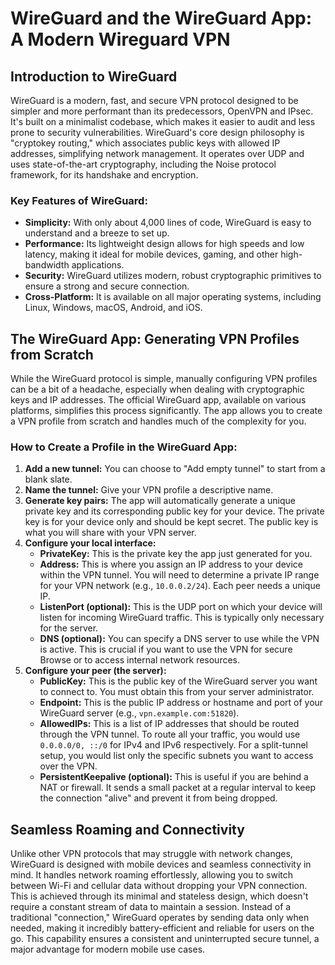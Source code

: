 # WireGuard and the WireGuard App: A Modern Wireguard VPN 

## Introduction to WireGuard

WireGuard is a modern, fast, and secure VPN protocol designed to be simpler and more performant than its predecessors, OpenVPN and IPsec. It's built on a minimalist codebase, which makes it easier to audit and less prone to security vulnerabilities. WireGuard's core design philosophy is "cryptokey routing," which associates public keys with allowed IP addresses, simplifying network management. It operates over UDP and uses state-of-the-art cryptography, including the Noise protocol framework, for its handshake and encryption.

### Key Features of WireGuard:

* **Simplicity:** With only about 4,000 lines of code, WireGuard is easy to understand and a breeze to set up.
* **Performance:** Its lightweight design allows for high speeds and low latency, making it ideal for mobile devices, gaming, and other high-bandwidth applications.
* **Security:** WireGuard utilizes modern, robust cryptographic primitives to ensure a strong and secure connection.
* **Cross-Platform:** It is available on all major operating systems, including Linux, Windows, macOS, Android, and iOS.

## The WireGuard App: Generating VPN Profiles from Scratch

While the WireGuard protocol is simple, manually configuring VPN profiles can be a bit of a headache, especially when dealing with cryptographic keys and IP addresses. The official WireGuard app, available on various platforms, simplifies this process significantly. The app allows you to create a VPN profile from scratch and handles much of the complexity for you.

### How to Create a Profile in the WireGuard App:

1.  **Add a new tunnel:** You can choose to "Add empty tunnel" to start from a blank slate.
2.  **Name the tunnel:** Give your VPN profile a descriptive name.
3.  **Generate key pairs:** The app will automatically generate a unique private key and its corresponding public key for your device. The private key is for your device only and should be kept secret. The public key is what you will share with your VPN server.
4.  **Configure your local interface:**
    * **PrivateKey:** This is the private key the app just generated for you.
    * **Address:** This is where you assign an IP address to your device within the VPN tunnel. You will need to determine a private IP range for your VPN network (e.g., `10.0.0.2/24`). Each peer needs a unique IP.
    * **ListenPort (optional):** This is the UDP port on which your device will listen for incoming WireGuard traffic. This is typically only necessary for the server.
    * **DNS (optional):** You can specify a DNS server to use while the VPN is active. This is crucial if you want to use the VPN for secure Browse or to access internal network resources.
5.  **Configure your peer (the server):**
    * **PublicKey:** This is the public key of the WireGuard server you want to connect to. You must obtain this from your server administrator.
    * **Endpoint:** This is the public IP address or hostname and port of your WireGuard server (e.g., `vpn.example.com:51820`).
    * **AllowedIPs:** This is a list of IP addresses that should be routed through the VPN tunnel. To route all your traffic, you would use `0.0.0.0/0, ::/0` for IPv4 and IPv6 respectively. For a split-tunnel setup, you would list only the specific subnets you want to access over the VPN.
    * **PersistentKeepalive (optional):** This is useful if you are behind a NAT or firewall. It sends a small packet at a regular interval to keep the connection "alive" and prevent it from being dropped.

## Seamless Roaming and Connectivity

Unlike other VPN protocols that may struggle with network changes, WireGuard is designed with mobile devices and seamless connectivity in mind. It handles network roaming effortlessly, allowing you to switch between Wi-Fi and cellular data without dropping your VPN connection. This is achieved through its minimal and stateless design, which doesn't require a constant stream of data to maintain a session. Instead of a traditional "connection," WireGuard operates by sending data only when needed, making it incredibly battery-efficient and reliable for users on the go. This capability ensures a consistent and uninterrupted secure tunnel, a major advantage for modern mobile use cases.
